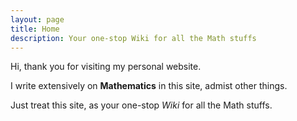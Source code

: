 ```yaml
---
layout: page
title: Home
description: Your one-stop Wiki for all the Math stuffs
---
```


Hi, thank you for visiting my personal website.

I write extensively on **Mathematics** in this site, admist other things.

Just treat this site, as your one-stop _Wiki_ for all the Math stuffs.
